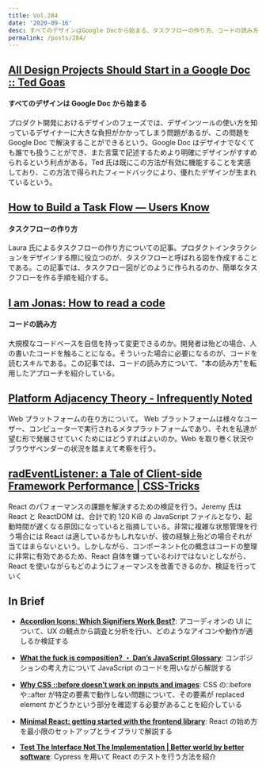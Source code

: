 ```yaml
---
title: Vol.284
date: '2020-09-16'
desc: すべてのデザインはGoogle Docから始まる、タスクフローの作り方、コードの読み方、ほか計10リンク
permalink: /posts/284/
---
```


## [All Design Projects Should Start in a Google Doc :: Ted Goas](https://www.tedgoas.com/blog/design-in-google-docs/)

#### すべてのデザインは Google Doc から始まる

プロダクト開発におけるデザインのフェーズでは、デザインツールの使い方を知っているデザイナーに大きな負担がかかってしまう問題があるが、この問題を Google Doc で解決することができるという。Google Doc はデザイナでなくても誰でも扱うことができ、また言葉で記述するためより明確にデザインがすすめられるという利点がある。Ted 氏は既にこの方法が有効に機能することを実感しており、この方法で得られたフィードバックにより、優れたデザインが生まれているという。

## [How to Build a Task Flow — Users Know](https://www.usersknow.com/blog/2020/6/4/how-to-build-a-task-flow)

#### タスクフローの作り方

Laura 氏によるタスクフローの作り方についての記事。プロダクトインタラクションをデザインする際に役立つのが、タスクフローと呼ばれる図を作成することである。この記事では、タスクフロー図がどのように作られるのか、簡単なタスクフローを作る手順を紹介する。

## [I am Jonas: How to read a code](https://www.iamjonas.me/2020/08/how-to-read-code.html)

#### コードの読み方

大規模なコードベースを自信を持って変更できるのか。開発者は殆どの場合、人の書いたコードを触ることになる。そういった場合に必要になるのが、コードを読むスキルである。この記事では、コードの読み方について、"本の読み方"を転用したアプローチを紹介している。

## [Platform Adjacency Theory - Infrequently Noted](https://infrequently.org/2020/06/platform-adjacency-theory/)

Web プラットフォームの在り方について。 Web プラットフォームは様々なユーザー、コンピューターで実行されるメタプラットフォームであり、それを私達が望む形で発展させていくためにはどうすればよいのか。Web を取り巻く状況やブラウザベンダーの状況を踏まえて考察を行う。

## [radEventListener: a Tale of Client-side Framework Performance | CSS-Tricks](https://css-tricks.com/radeventlistener-a-tale-of-client-side-framework-performance/)

React のパフォーマンスの課題を解決するための検証を行う。Jeremy 氏は React と ReactDOM は、合計で約 120 KiB の JavaScript ファイルとなり、起動時間が遅くなる原因になっていると指摘している。非常に複雑な状態管理を行う場合には React は適しているかもしれないが、彼の経験上殆どの場合それが当てはまらないという。しかしながら、コンポーネント化の概念はコードの整理に非常に有効であるため、React 自体を嫌っているわけではないとしながら、React を使いながらもどのようにフォーマンスを改善できるのか、検証を行っていく

## In Brief

- **[Accordion Icons: Which Signifiers Work Best?](https://www.nngroup.com/articles/accordion-icons/)**: アコーディオンの UI について、UX の観点から調査と分析を行い、どのようなアイコンや動作が適しるか検証する

- **[What the fuck is composition? ・ Dan’s JavaScript Glossary](https://whatthefuck.is/composition)**: コンポジションの考え方について JavaScript のコードを用いながら解説する

- **[Why CSS ::before doesn’t work on inputs and images](https://webplatform.news/issues/2020-08-26)**: CSS の::before や::after が特定の要素で動作しない問題について、その要素が replaced element かどうかという部分を確認する必要があることを紹介している

- **[Minimal React: getting started with the frontend library](https://2ality.com/2020/08/minimal-react.html)**: React の始め方を最小限のセットアップとライブラリで解説する

- **[Test The Interface Not The Implementation | Better world by better software](https://glebbahmutov.com/blog/test-the-interface/index.html)**: Cypress を用いて React のテストを行う方法を紹介
